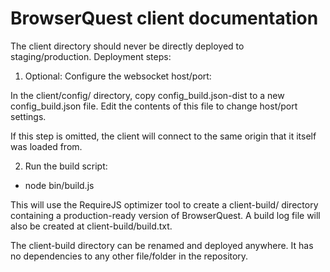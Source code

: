 # BrowserQuest client documentation

The client directory should never be directly deployed to staging/production. Deployment steps:

1. Optional: Configure the websocket host/port:

In the client/config/ directory, copy config_build.json-dist to a new config_build.json file.
Edit the contents of this file to change host/port settings.

If this step is omitted, the client will connect to the same origin that it itself was loaded from.

2. Run the build script:

-   node bin/build.js

This will use the RequireJS optimizer tool to create a client-build/ directory containing a production-ready version of BrowserQuest.
A build log file will also be created at client-build/build.txt.

The client-build directory can be renamed and deployed anywhere. It has no dependencies to any other file/folder in the repository.
